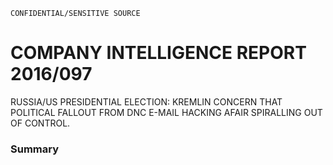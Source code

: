 ```
CONFIDENTIAL/SENSITIVE SOURCE
```

# COMPANY INTELLIGENCE REPORT 2016/097

RUSSIA/US PRESIDENTIAL ELECTION: KREMLIN CONCERN THAT POLITICAL FALLOUT FROM DNC E-MAIL HACKING AFAIR SPIRALLING OUT OF CONTROL.

### Summary



